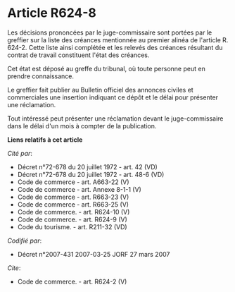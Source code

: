 # Article R624-8

Les décisions prononcées par le juge-commissaire sont portées par le greffier sur la liste des créances mentionnée au premier
alinéa de l'article R. 624-2. Cette liste ainsi complétée et les relevés des créances résultant du contrat de travail
constituent l'état des créances.

Cet état est déposé au greffe du tribunal, où toute personne peut en prendre connaissance.

Le greffier fait publier au Bulletin officiel des annonces civiles et commerciales une insertion indiquant ce dépôt et le
délai pour présenter une réclamation.

Tout intéressé peut présenter une réclamation devant le juge-commissaire dans le délai d'un mois à compter de la publication.

**Liens relatifs à cet article**

_Cité par_:

  - Décret n°72-678 du 20 juillet 1972 - art. 42 (VD)
  - Décret n°72-678 du 20 juillet 1972 - art. 48-6 (VD)
  - Code de commerce - art. A663-22 (V)
  - Code de commerce - art. Annexe 8-1-1 (V)
  - Code de commerce - art. R663-23 (V)
  - Code de commerce - art. R663-25 (V)
  - Code de commerce. - art. R624-10 (V)
  - Code de commerce. - art. R624-9 (V)
  - Code du tourisme. - art. R211-32 (VD)

_Codifié par_:

  - Décret n°2007-431 2007-03-25 JORF 27 mars 2007

_Cite_:

  - Code de commerce. - art. R624-2 (V)
